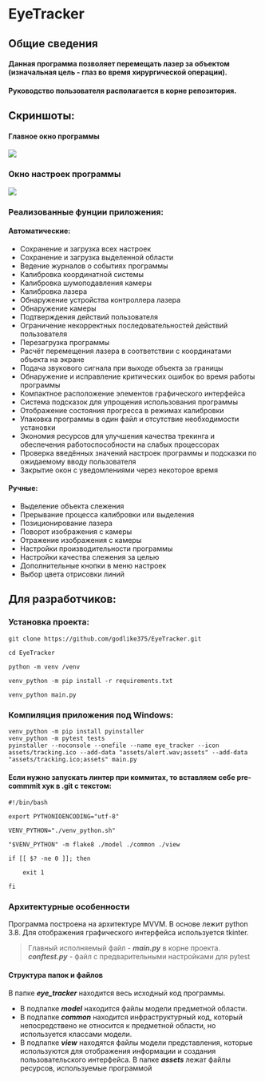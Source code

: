 # EyeTracker
## Общие сведения
#### Данная программа позволяет перемещать лазер за объектом (изначальная цель - глаз во время хирургической операции).
#### Руководство пользователя располагается в корне репозитория.

## Скриншоты:

#### Главное окно программы
![](https://i.ibb.co/KytrkVW/2023-05-18-174338726.png)

### Окно настроек программы
![](https://i.ibb.co/kHtjqHV/2023-05-18-174531257.png)

### Реализованные фунции приложения:
#### Автоматические:
- Сохранение и загрузка всех настроек
- Сохранение и загрузка выделенной области
- Ведение журналов о событиях программы
- Калибровка координатной системы
- Калибровка шумоподавления камеры
- Калибровка лазера
- Обнаружение устройства контроллера лазера
- Обнаружение камеры
- Подтверждения действий пользователя
- Ограничение некорректных последовательностей действий пользователя
- Перезагрузка программы
- Расчёт перемещения лазера в соответствии с координатами объекта на экране
- Подача звукового сигнала при выходе объекта за границы
- Обнаружение и исправление критических ошибок во время работы программы
- Компактное расположение элементов графического интерфейса
- Система подсказок для упрощения использования программы
- Отображение состояния прогресса в режимах калибровки
- Упаковка программы в один файл и отсутствие необходимости установки
- Экономия ресурсов для улучшения качества трекинга и обеспечения работоспособности на слабых процессорах
- Проверка введённых значений настроек программы и подсказки по ожидаемому вводу пользователя
- Закрытие окон с уведомлениями через некоторое время

#### Ручные:
- Выделение объекта слежения
- Прерывание процесса калибровки или выделения
- Позиционирование лазера
- Поворот изображения с камеры
- Отражение изображения с камеры
- Настройки производительности программы
- Настройки качества слежения за целью
- Дополнительные кнопки в меню настроек
- Выбор цвета отрисовки линий

## Для разработчиков:

### Установка проекта:

    git clone https://github.com/godlike375/EyeTracker.git
    
    cd EyeTracker
    
    python -m venv /venv
    
    venv_python -m pip install -r requirements.txt
    
    venv_python main.py

### Компиляция приложения под Windows:

    venv_python -m pip install pyinstaller
    venv_python -m pytest tests
    pyinstaller --noconsole --onefile --name eye_tracker --icon assets/tracking.ico --add-data "assets/alert.wav;assets" --add-data "assets/tracking.ico;assets" main.py

#### Если нужно запускать линтер при коммитах, то вставляем себе pre-commmit хук в .git с текстом:

    #!/bin/bash
    
    export PYTHONIOENCODING="utf-8"
    
    VENV_PYTHON="./venv_python.sh"
    
    "$VENV_PYTHON" -m flake8 ./model ./common ./view
    
    if [[ $? -ne 0 ]]; then
    
        exit 1
    
    fi 

### Архитектурные особенности
Программа построена на архитектуре MVVM. В основе лежит python 3.8.
Для отображения графического интерфейса используется tkinter.
> Главный исполняемый файл - ***main.py*** в корне проекта.
***conftest.py*** - файл с предварительными настройками для pytest

#### Структура папок и файлов
В папке ***eye_tracker*** находится весь исходный код программы. 
- В подпапке ***model*** находится файлы модели предметной области. 
- В подпапке ***common*** находится инфраструктурный код,
который непосредствено не относится к предметной области, но используется классами модели.
- В подпапке ***view*** находятся файлы модели представления, которые используются для отображения
информации и создания пользовательского интерфейса.
В папке ***assets*** лежат файлы ресурсов, используемые программой

